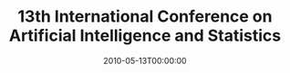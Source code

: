 ---
acronym: AISTATS-2010
date: '2010-05-13T00:00:00'
ext_url: http://www.aistats.org/cfp.php
location: Chia Laguna, Sardinia, Italy
submission_date: '2010-02-26T00:00:00'
title: 13th International Conference on Artificial Intelligence and Statistics
---